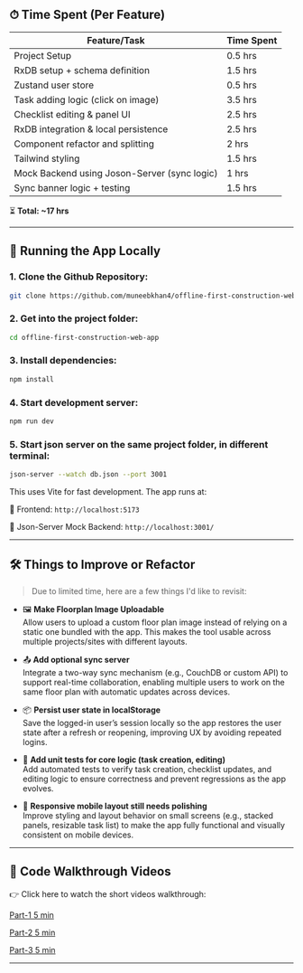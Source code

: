 ## ⏱ Time Spent (Per Feature)

| Feature/Task                                     | Time Spent |
|--------------------------------------------------|------------|
| Project Setup                                    | 0.5 hrs    |
| RxDB setup + schema definition                   | 1.5 hrs    |
| Zustand user store                               | 0.5 hrs    |
| Task adding logic (click on image)               | 3.5 hrs    |
| Checklist editing & panel UI                     | 2.5 hrs    |
| RxDB integration & local persistence             | 2.5 hrs    |
| Component refactor and splitting                 | 2   hrs    |
| Tailwind styling                                 | 1.5 hrs    |
| Mock Backend using Joson-Server (sync logic)     | 1   hrs    |
| Sync banner logic + testing                      | 1.5 hrs    |

⏳ **Total: ~17 hrs**

---

## 🧪 Running the App Locally

### 1. Clone the Github Repository:

```bash
git clone https://github.com/muneebkhan4/offline-first-construction-web-app.git
````

### 2. Get into the project folder:

```bash
cd offline-first-construction-web-app
````

### 3. Install dependencies:

```bash
npm install
````

### 4. Start development server:

```bash
npm run dev
```

### 5. Start json server on the same project folder, in different terminal:

```bash
json-server --watch db.json --port 3001
```

This uses Vite for fast development. The app runs at:

📍 Frontend: `http://localhost:5173`

📍 Json-Server Mock Backend: `http://localhost:3001/`

---

## 🛠 Things to Improve or Refactor

> Due to limited time, here are a few things I'd like to revisit:

- 🖼️ **Make Floorplan Image Uploadable**  
  Allow users to upload a custom floor plan image instead of relying on a static one bundled with the app. This makes the tool usable across multiple projects/sites with different layouts.

- 📤 **Add optional sync server**  
  Integrate a two-way sync mechanism (e.g., CouchDB or custom API) to support real-time collaboration, enabling multiple users to work on the same floor plan with automatic updates across devices.

- 📦 **Persist user state in localStorage**  
  Save the logged-in user’s session locally so the app restores the user state after a refresh or reopening, improving UX by avoiding repeated logins.

- 🧪 **Add unit tests for core logic (task creation, editing)**  
  Add automated tests to verify task creation, checklist updates, and editing logic to ensure correctness and prevent regressions as the app evolves.

- 📱 **Responsive mobile layout still needs polishing**  
  Improve styling and layout behavior on small screens (e.g., stacked panels, resizable task list) to make the app fully functional and visually consistent on mobile devices.

---

## 🎥 Code Walkthrough Videos

👉 Click here to watch the short videos walkthrough:

[Part-1 5 min]([https://your-video-link.com](https://www.loom.com/share/3fb1714078164bada6e51c022eb18aac?sid=828cb787-561d-4585-9fe0-4bca1607fb7c))

[Part-2 5 min](https://www.loom.com/share/e564a3a3af3f433b8de634a9fc2f4341?sid=81de1763-02e7-424c-a6aa-e696ee52867c)

[Part-3 5 min](https://www.loom.com/share/a1db41516f874b2889c69240d592c08e?sid=2b23f90e-d737-41e9-85d0-fb834716dfc2)

---
